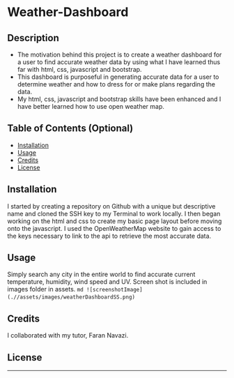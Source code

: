 # Weather-Dashboard
## Description
- The motivation behind this project is to create a weather dashboard for a user to find accurate weather data by using what I have learned thus far with html, css, javascript and bootstrap.
- This dashboard is purposeful in generating accurate data for a user to determine weather and how to dress for or make plans regarding the data.
- My html, css, javascript and bootstrap skills have been enhanced and I have better learned how to use open weather map.
## Table of Contents (Optional)
- [Installation](#installation)
- [Usage](#usage)
- [Credits](#credits)
- [License](#license)
## Installation
I started by creating a repository on Github with a unique but descriptive name and cloned the SSH key to my Terminal to work locally.
I then began working on the html and css to create my basic page layout before moving onto the javascript.
I used the OpenWeatherMap website to gain access to the keys necessary to link to the api to retrieve the most accurate data.
## Usage
Simply search any city in the entire world to find accurate current temperature, humidity, wind speed and UV. Screen shot is included in images folder in assets.
    ```md
    ![screenshotImage](.//assets/images/weatherDashboardSS.png)
    ```
## Credits
I collaborated with my tutor, Faran Navazi.
## License
---
